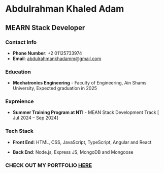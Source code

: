 # Abdulrahman Khaled Adam
## MEARN Stack Developer

### Contact Info
- **Phone Number**: +2 01125733974
- **Email**: abdulrahmankhadamm@gmail.com

### Education
- **Mechatronics Engineering** -
  Faculty of Engineering, Ain Shams University, Expected graduation in 2025
### Expreience
- **Summer Training Program at NTI** - MEAN Stack Development Track [ Jul 2024 – Sep 2024]

 ### Tech Stack
 - **Front End**: HTML, CSS, JavaScript, TypeScript, Angular and React
 
 - **Back End**: Node.js, Express JS, MongoDB and Mongoose

 ### CHECK OUT MY PORTFOLIO <a href="https://abdulrahmanadam.vercel.app">HERE</a>
